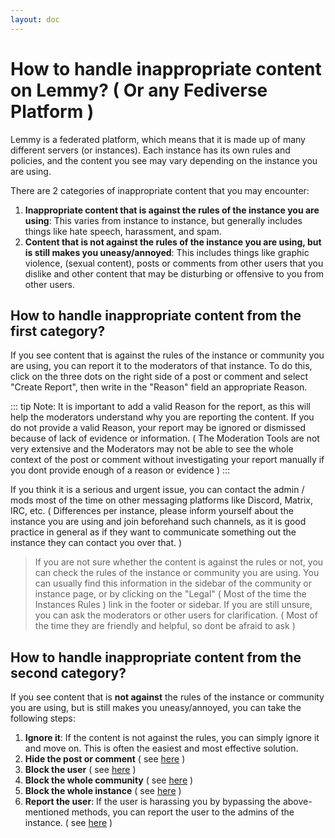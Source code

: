 ```yaml
---
layout: doc
---
```


<script setup>

const postReport = [{
  lightImageUrl: "/img/guide/lemmy/how-to-handle-inappropriate-content/report-post-light.png",
  darkImageUrl: "/img/guide/lemmy/how-to-handle-inappropriate-content/report-post-dark.png",
  alt: "Report Post",
  caption: "Report Post"
},{
  lightImageUrl: "/img/guide/lemmy/how-to-handle-inappropriate-content/report-comment-light.png",
  darkImageUrl: "/img/guide/lemmy/how-to-handle-inappropriate-content/report-comment-dark.png",
  alt: "Report Comment",
  caption: "Report Comment"
}]
</script>

# How to handle inappropriate content on Lemmy? ( Or any Fediverse Platform )

Lemmy is a federated platform, which means that it is made up of many different servers (or instances). Each instance
has its own rules and policies, and the content you see may vary depending on the instance you are using.

There are 2 categories of inappropriate content that you may encounter:

1. **Inappropriate content that is against the rules of the instance you are using**: This varies from instance to
   instance, but generally includes things like hate speech, harassment, and spam.
2. **Content that is not against the rules of the instance you are using, but is still makes you uneasy/annoyed**: This
   includes things like graphic violence, (sexual content), posts or comments from other users that you dislike and
   other content that may be disturbing or offensive to you from other users.

## How to handle inappropriate content from the first category?

If you see content that is against the rules of the instance or community you are using, you can report it to the
moderators of that instance. To do this, click on the three dots on the right side of a post or comment and select
"Create Report", then write in the "Reason" field an appropriate Reason.

<ThemedImageGallery
:images="postReport"
/>

::: tip Note:
It is important to add a valid Reason for the report, as this will help the moderators understand why you are
reporting the content. If you do not provide a valid Reason, your report may be ignored or dismissed because of lack of
evidence or information. ( The Moderation Tools are not very extensive and the Moderators may not be
able to see the whole context of the post or comment without investigating your report manually if you dont provide
enough of a reason or evidence )
:::

If you think it is a serious and urgent issue, you can contact the admin / mods most of the time on other messaging
platforms like Discord, Matrix, IRC, etc. ( Differences per instance, please inform yourself about the instance you are
using and join beforehand such channels, as it is good practice in general as if they want to communicate something out
the instance they can contact you over that. )

> If you are not sure whether the content is against the rules or not, you can check the rules of the instance or
> community you are using. You can usually find this information in the sidebar of the community or instance page, or
> by clicking on the "Legal" ( Most of the time the Instances Rules ) link in the footer or sidebar. If you are still
> unsure, you can ask the moderators or other users for clarification. ( Most of the time they are friendly and helpful,
> so dont be afraid to ask )

## How to handle inappropriate content from the second category?

If you see content that is **not against** the rules of the instance or community you are using, but is still makes you
uneasy/annoyed, you can take the following steps:

1. **Ignore it**: If the content is not against the rules, you can simply ignore it and move on. This is often the
   easiest and most effective solution.
2. **Hide the post or comment** ( see [here](./how-to-block#hide-single-posts) )
3. **Block the user** ( see [here](./how-to-block#blocking-a-user) )
4. **Block the whole community** ( see [here](./how-to-block#blocking-a-community) )
5. **Block the whole instance** ( see [here](./how-to-block#blocking-an-instance) )
6. **Report the user**: If the user is harassing you by bypassing the above-mentioned methods, you can report the user
   to the admins of the instance. (
   see [here](./how-to-handle-inappropriate-content#how-to-handle-inappropriate-content-from-the-first-category) )